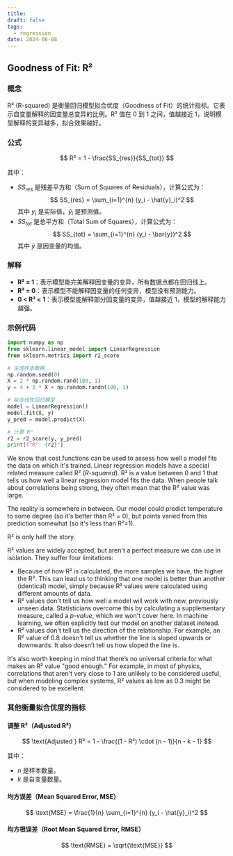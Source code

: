 ```yaml
---
title: 
draft: false
tags:
  - regression
date: 2024-06-08
---
```

## Goodness of Fit: R²

### 概念

R² (R-squared) 是衡量回归模型拟合优度（Goodness of Fit）的统计指标。它表示自变量解释的因变量总变异的比例。R² 值在 0 到 1 之间，值越接近 1，说明模型解释的变异越多，拟合效果越好。

### 公式

$$
R² = 1 - \frac{SS_{res}}{SS_{tot}}
$$

其中：
- $SS_{res}$ 是残差平方和（Sum of Squares of Residuals），计算公式为：
  $$
  SS_{res} = \sum_{i=1}^{n} (y_i - \hat{y}_i)^2
  $$
  其中 $y_i$ 是实际值，$\hat{y}_i$ 是预测值。
- $SS_{tot}$ 是总平方和（Total Sum of Squares），计算公式为：
  $$
  SS_{tot} = \sum_{i=1}^{n} (y_i - \bar{y})^2
  $$
  其中 $\bar{y}$ 是因变量的均值。

### 解释

- **R² = 1**：表示模型能完美解释因变量的变异，所有数据点都在回归线上。
- **R² = 0**：表示模型不能解释因变量的任何变异，模型没有预测能力。
- **0 < R² < 1**：表示模型能解释部分因变量的变异，值越接近 1，模型的解释能力越强。

### 示例代码

```python
import numpy as np
from sklearn.linear_model import LinearRegression
from sklearn.metrics import r2_score

# 生成样本数据
np.random.seed(0)
X = 2 * np.random.rand(100, 1)
y = 4 + 3 * X + np.random.randn(100, 1)

# 拟合线性回归模型
model = LinearRegression()
model.fit(X, y)
y_pred = model.predict(X)

# 计算 R²
r2 = r2_score(y, y_pred)
print(f"R²: {r2}")
```

We know that cost functions can be used to assess how well a model fits the data on which it's trained. Linear regression models have a special related measure called R² (_R-squared_). R² is a value between 0 and 1 that tells us how well a linear regression model fits the data. When people talk about correlations being strong, they often mean that the R² value was large.

The reality is somewhere in between. Our model could predict temperature to some degree (so it's better than R² = 0), but points varied from this prediction somewhat (so it's less than R²=1).

R² is only half the story.

R² values are widely accepted, but aren't a perfect measure we can use in isolation. They suffer four limitations:

- Because of how R² is calculated, the more samples we have, the higher the R². This can lead us to thinking that one model is better than another (identical) model, simply because R² values were calculated using different amounts of data.
- R² values don't tell us how well a model will work with new, previously unseen data. Statisticians overcome this by calculating a supplementary measure, called a _p-value_, which we won't cover here. In machine learning, we often explicitly test our model on another dataset instead.
- R² values don't tell us the direction of the relationship. For example, an R² value of 0.8 doesn't tell us whether the line is sloped upwards or downwards. It also doesn’t tell us how sloped the line is.

It's also worth keeping in mind that there’s no universal criteria for what makes an R² value "good enough." For example, in most of physics, correlations that aren't very close to 1 are unlikely to be considered useful, but when modeling complex systems, R² values as low as 0.3 might be considered to be excellent.

### 其他衡量拟合优度的指标

#### 调整 R²（Adjusted R²）

$$
\text{Adjusted } R² = 1 - \frac{(1 - R²) \cdot (n - 1)}{n - k - 1}
$$

其中：
- $n$ 是样本数量。
- $k$ 是自变量数量。

#### 均方误差（Mean Squared Error, MSE）

$$
\text{MSE} = \frac{1}{n} \sum_{i=1}^{n} (y_i - \hat{y}_i)^2
$$

#### 均方根误差（Root Mean Squared Error, RMSE）

$$
\text{RMSE} = \sqrt{\text{MSE}}
$$


